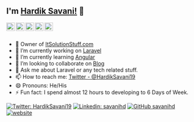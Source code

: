 ## I'm [Hardik Savani!](https://www.itsolutionstuff.com) 👋

<a href="https://twitter.com/HardikSavani19">
  <img align="left" alt="Hardik's Twitter" width="22px" src="https://cdn.jsdelivr.net/npm/simple-icons@v3/icons/twitter.svg" />
</a>
<a href="https://www.linkedin.com/in/savanihd">
  <img align="left" alt="Hardik's Linkdein" width="22px" src="https://cdn.jsdelivr.net/npm/simple-icons@v3/icons/linkedin.svg" />
</a>
<a href="https://github.com/savanihd">
  <img align="left" alt="Hardik's Github" width="22px" src="https://cdn.jsdelivr.net/npm/simple-icons@v3/icons/github.svg" />
</a>
<a href="https://www.facebook.com/hardik.savani.12">
  <img align="left" alt="Hardik's Facebook" width="22px" src="https://cdn.jsdelivr.net/npm/simple-icons@v3/icons/facebook.svg" />
</a>
<a href="https://www.youtube.com/channel/UCTNdgwQ_uZ54nJWkkxGM3sA">
  <img align="left" alt="Hardik's Youtube" width="22px" src="https://cdn.jsdelivr.net/npm/simple-icons@v3/icons/youtube.svg" />
</a>
<br/>
<br/>

- 🔭 Owner of [ItSolutionStuff.com](https://www.itsolutionstuff.com)
- 🔭 I’m currently working on [Laravel](http://laravel.com)
- 🌱 I’m currently learning [Angular](https://angular.io)
- 👯 I’m looking to collaborate on [Blog](https://www.itsolutionstuff.com)
- 💬 Ask me about Laravel or any tech related stuff.
- 📫 How to reach me: [Twitter - @HardikSavani19](https://twitter.com/HardikSavani19)
- 😄 Pronouns: He/His
- ⚡ Fun fact: I spend almost 12 hours to developing to 6 Days of Week.

[![Twitter: HardikSavani19](https://img.shields.io/twitter/follow/HardikSavani19?style=social)](https://twitter.com/HardikSavani19)
[![Linkedin: savanihd](https://img.shields.io/badge/-savanihd-blue?style=flat-square&logo=Linkedin&logoColor=white&link=https://www.linkedin.com/in/savanihd/)](https://www.linkedin.com/in/savanihd/)
[![GitHub savanihd](https://img.shields.io/github/followers/savanihd?label=follow&style=social)](https://github.com/savanihd)
[![website](https://img.shields.io/badge/Blog-itsolutionstuff.com-2648ff?style=flat-square&logo=google-chrome)](https://www.itsolutionstuff.com)
